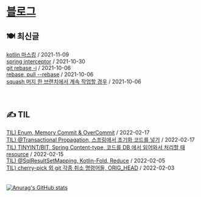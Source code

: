 
# [블로그](https://alkhwa-113.tistory.com/)
##  🍽 최신글
[kotlin 마스킹](https://alkhwa-113.tistory.com/entry/kotlin-%EB%A7%88%EC%8A%A4%ED%82%B9) / 2021-11-09</br>[spring interceptor](https://alkhwa-113.tistory.com/entry/spring-interceptor) / 2021-10-30</br>[git rebase -i](https://alkhwa-113.tistory.com/entry/git-rebase-i) / 2021-10-06</br>[rebase, pull --rebase](https://alkhwa-113.tistory.com/entry/rebase-pull-rebase) / 2021-10-06</br>[squash 머지 한 브랜치에서 계속 작업할 경우](https://alkhwa-113.tistory.com/entry/squash-%EB%A8%B8%EC%A7%80-%ED%95%9C-%EB%B8%8C%EB%9E%9C%EC%B9%98%EC%97%90%EC%84%9C-%EA%B3%84%EC%86%8D-%EC%9E%91%EC%97%85%ED%95%A0-%EA%B2%BD%EC%9A%B0) / 2021-10-06</br>
<br>
<br>
##  ✍️ TIL
[TIL) Enum, Memory Commit & OverCommit](https://alkhwa-113.tistory.com/entry/TIL-Enum-Memory-Commit-OverCommit) / 2022-02-17</br>[TIL) @Transactional Propagation, 스프링에서 초기화 코드를 넣기](https://alkhwa-113.tistory.com/entry/TIL-Transactional-Propagation-%EC%8A%A4%ED%94%84%EB%A7%81%EC%97%90%EC%84%9C-%EC%B4%88%EA%B8%B0%ED%99%94-%EC%BD%94%EB%93%9C%EB%A5%BC-%EB%84%A3%EA%B8%B0) / 2022-02-17</br>[TIL) TINYINT/BIT, Spring Content-type, 코드를 DB 에서 읽어와서 처리할 때 resource](https://alkhwa-113.tistory.com/entry/TIL-TINYINTBIT-Spring-Content-type-%EC%BD%94%EB%93%9C%EB%A5%BC-DB-%EC%97%90%EC%84%9C-%EC%9D%BD%EC%96%B4%EC%99%80%EC%84%9C-%EC%B2%98%EB%A6%AC%ED%95%A0-%EB%95%8C-resource) / 2022-02-15</br>[TIL) @SqlResultSetMapping, Kotlin-Fold, Reduce](https://alkhwa-113.tistory.com/entry/TIL-SqlResultSetMapping-Kotlin-Fold-Reduce) / 2022-02-05</br>[TIL) cherry-pick 외 git 각종 취소 명령어들, ORIG_HEAD](https://alkhwa-113.tistory.com/entry/TIL-cherry-pick-%EC%99%B8-git-%EA%B0%81%EC%A2%85-%EC%B7%A8%EC%86%8C-%EB%AA%85%EB%A0%B9%EC%96%B4%EB%93%A4) / 2022-02-03</br>
<br>
<br>
[![Anurag's GitHub stats](https://github-readme-stats.vercel.app/api?username=cmg1411&theme=synthwave&show_icons=true&count_private=true)](https://github.com/anuraghazra/github-readme-stats)
